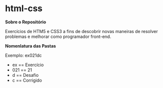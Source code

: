 # html-css
<strong>Sobre o Repositório</strong>

Exercícios de HTM5 e CSS3 a fins de descobrir novas maneiras de resolver problemas e melhorar como programador front-end.

<strong>Nomenlatura das Pastas</strong>

Exemplo: ex021dc

<ul>
    <li>ex == Exercício</li>
    <li>021 == 21</li>
    <li>d == Desafio</li>
    <li>c == Corrigido</li>
</ul>
